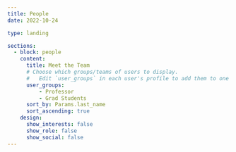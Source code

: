 ```yaml
---
title: People
date: 2022-10-24

type: landing

sections:
  - block: people
    content:
      title: Meet the Team
      # Choose which groups/teams of users to display.
      #   Edit `user_groups` in each user's profile to add them to one or more of these groups.
      user_groups:
          - Professor
          - Grad Students
      sort_by: Params.last_name
      sort_ascending: true
    design:
      show_interests: false
      show_role: false
      show_social: false
---
```

